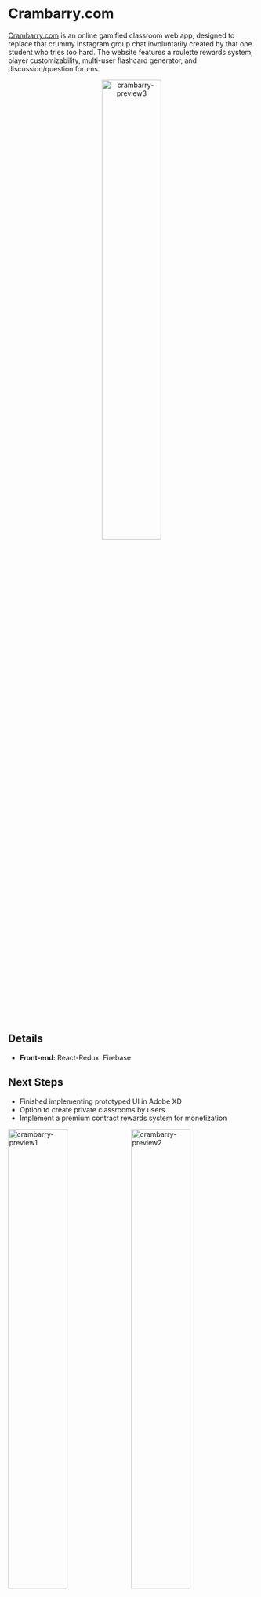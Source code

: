 # Crambarry.com
[Crambarry.com](https://crambarry.com) is an online gamified classroom web app, designed to replace that crummy Instagram group chat
involuntarily created by that one student who tries too hard. The website features a roulette rewards system, player customizability, multi-user flashcard generator, and discussion/question forums.

<p align="center">
    <img alt="crambarry-preview3" src="https://i.ibb.co/b5NDjqD/3.png" width="49%"> 
</p> 

## Details
- **Front-end:** React-Redux, Firebase 

## Next Steps
- Finished implementing prototyped UI in Adobe XD
- Option to create private classrooms by users
- Implement a premium contract rewards system for monetization
<img alt="crambarry-preview1" src="https://i.ibb.co/m5mm2KQ/1.png" width="49%">
<img alt="crambarry-preview2" src="https://i.ibb.co/7JDR48D/2.png" width="49%">

## Feedback

Feel free to [file an issue](https://github.com/bryanling1/OLAE-website/issues/new).
## Contributing
Please open an issue first to discuss what you would like to change.


## License
[MIT](https://choosealicense.com/licenses/mit/)
